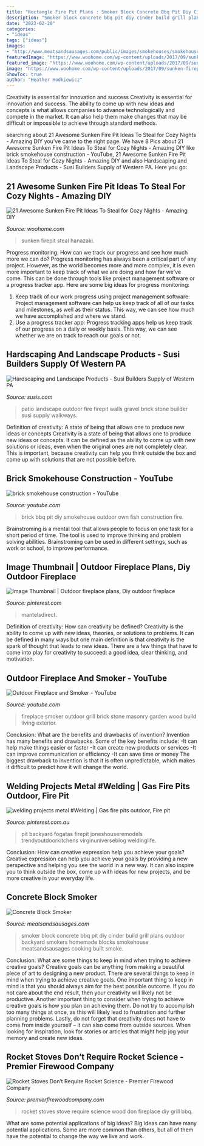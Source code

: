 ```yaml
---
title: "Rectangle Fire Pit Plans : Smoker Block Concrete Bbq Pit Diy Cinder Build Grill Plans Outdoor Backyard Smokers Homemade Blocks Smokehouse Meatsandsausages Cooking Built Smoke"
description: "Smoker block concrete bbq pit diy cinder build grill plans outdoor backyard smokers homemade blocks smokehouse meatsandsausages cooking built smoke"
date: "2023-02-20"
categories:
- "ideas"
tags: ["ideas"]
images:
- "http://www.meatsandsausages.com/public/images/smokehouses/smokehouse-block-8.jpg"
featuredImage: "https://www.woohome.com/wp-content/uploads/2017/09/sunken-firepit-for-cozy-nights-4.jpg"
featured_image: "https://www.woohome.com/wp-content/uploads/2017/09/sunken-firepit-for-cozy-nights-4.jpg"
image: "https://www.woohome.com/wp-content/uploads/2017/09/sunken-firepit-for-cozy-nights-4.jpg"
ShowToc: true
author: "Heather Hodkiewicz"
---
```



Creativity is essential for innovation and success
Creativity is essential for innovation and success. The ability to come up with new ideas and concepts is what allows companies to advance technologically and compete in the market. It can also help them make changes that may be difficult or impossible to achieve through standard methods.

	

		
searching about 21 Awesome Sunken Fire Pit Ideas To Steal for Cozy Nights - Amazing DIY you've came to the right page. We have 8 Pics about 21 Awesome Sunken Fire Pit Ideas To Steal for Cozy Nights - Amazing DIY like brick smokehouse construction - YouTube, 21 Awesome Sunken Fire Pit Ideas To Steal for Cozy Nights - Amazing DIY and also Hardscaping and Landscape Products - Susi Builders Supply of Western PA. Here you go:
		
    
## 21 Awesome Sunken Fire Pit Ideas To Steal For Cozy Nights - Amazing DIY

<img loading=lazy src="https://www.woohome.com/wp-content/uploads/2017/09/sunken-firepit-for-cozy-nights-4.jpg" onerror="this.onerror=null;this.src='https://tse1.mm.bing.net/th?id=OIP.oj1E-z5X45hmf2E3MYskvAHaH1&amp;pid=15.1';" alt="21 Awesome Sunken Fire Pit Ideas To Steal for Cozy Nights - Amazing DIY">

_Source: woohome.com_

>sunken firepit steal hanazaki. 

	

Progress monitoring: How can we track our progress and see how much more we can do?
Progress monitoring has always been a critical part of any project. However, as the world becomes more and more complex, it is even more important to keep track of what we are doing and how far we've come. This can be done through tools like project management software or a progress tracker app. Here are some big ideas for progress monitoring: 
1. Keep track of our work progress using project management software: Project management software can help us keep track of all of our tasks and milestones, as well as their status. This way, we can see how much we have accomplished and where we stand. 
2. Use a progress tracker app: Progress tracking apps help us keep track of our progress on a daily or weekly basis. This way, we can see whether we are on track to reach our goals or not. 

    
## Hardscaping And Landscape Products - Susi Builders Supply Of Western PA

<img loading=lazy src="http://susis.com/wp-content/uploads/2013/02/Outdoor-patio-with-fire.jpg" onerror="this.onerror=null;this.src='https://tse2.mm.bing.net/th?id=OIP.1lC8WfFXHCGBD86U9laYrwHaJ4&amp;pid=15.1';" alt="Hardscaping and Landscape Products - Susi Builders Supply of Western PA">

_Source: susis.com_

>patio landscape outdoor fire firepit walls gravel brick stone builder susi supply walkways. 

	

Definition of creativity: A state of being that allows one to produce new ideas or concepts
Creativity is a state of being that allows one to produce new ideas or concepts. It can be defined as the ability to come up with new solutions or ideas, even when the original ones are not completely clear. This is important, because creativity can help you think outside the box and come up with solutions that are not possible before.

    
## Brick Smokehouse Construction - YouTube

<img loading=lazy src="http://i1.ytimg.com/vi/3G26Bwc0OKc/maxresdefault.jpg" onerror="this.onerror=null;this.src='https://tse4.mm.bing.net/th?id=OIP.Q6lZX94Y69pxucPjRKU4kQHaEK&amp;pid=15.1';" alt="brick smokehouse construction - YouTube">

_Source: youtube.com_

>brick bbq pit diy smokehouse outdoor own fish construction fire. 

	

Brainstroming is a mental tool that allows people to focus on one task for a short period of time. The tool is used to improve thinking and problem solving abilities. Brainstroming can be used in different settings, such as work or school, to improve performance.

    
## Image Thumbnail | Outdoor Fireplace Plans, Diy Outdoor Fireplace

<img loading=lazy src="https://i.pinimg.com/736x/f1/a2/af/f1a2af76242afa686a57c3e20d524301.jpg" onerror="this.onerror=null;this.src='https://tse2.mm.bing.net/th?id=OIP.4lzgiZNTxCA6InjjjZD8HAHaJ4&amp;pid=15.1';" alt="Image Thumbnail | Outdoor fireplace plans, Diy outdoor fireplace">

_Source: pinterest.com_

>mantelsdirect. 

	

Definition of creativity: How can creativity be defined?
Creativity is the ability to come up with new ideas, theories, or solutions to problems. It can be defined in many ways but one main definition is that creativity is the spark of thought that leads to new ideas. There are a few things that have to come into play for creativity to succeed: a good idea, clear thinking, and motivation.

    
## Outdoor Fireplace And Smoker - YouTube

<img loading=lazy src="https://i.ytimg.com/vi/YoBcWtGqiOE/maxresdefault.jpg" onerror="this.onerror=null;this.src='https://tse2.mm.bing.net/th?id=OIP.DlFYe5a-u73mr-ob68OQJwHaEK&amp;pid=15.1';" alt="Outdoor Fireplace and Smoker - YouTube">

_Source: youtube.com_

>fireplace smoker outdoor grill brick stone masonry garden wood build living exterior. 

	

Conclusion: What are the benefits and drawbacks of invention?
Invention has many benefits and drawbacks. Some of the key benefits include: 
-It can help make things easier or faster 
-It can create new products or services 
-It can improve communication or efficiency 
-It can save time or money 
The biggest drawback to invention is that it is often unpredictable, which makes it difficult to predict how it will change the world.

    
## Welding Projects Metal #Welding | Gas Fire Pits Outdoor, Fire Pit

<img loading=lazy src="https://i.pinimg.com/736x/3e/46/f3/3e46f3d04cd6301afeafc0cc7c7fdb5f.jpg" onerror="this.onerror=null;this.src='https://tse4.mm.bing.net/th?id=OIP.7SpCGyReptptr96KNcvOqwHaNK&amp;pid=15.1';" alt="welding projects metal #Welding | Gas fire pits outdoor, Fire pit">

_Source: pinterest.com.au_

>pit backyard fogatas firepit joneshouseremodels trendyoutdoorkitchens virginuniverseblog weldinglife. 

	

Conclusion: How can creative expression help you achieve your goals?
Creative expression can help you achieve your goals by providing a new perspective and helping you see the world in a new way. It can also inspire you to think outside the box, come up with ideas for new projects, and be more creative in your everyday life.

    
## Concrete Block Smoker

<img loading=lazy src="http://www.meatsandsausages.com/public/images/smokehouses/smokehouse-block-8.jpg" onerror="this.onerror=null;this.src='https://tse1.mm.bing.net/th?id=OIP.-380LIcD32G7Bas5UteErQHaLH&amp;pid=15.1';" alt="Concrete Block Smoker">

_Source: meatsandsausages.com_

>smoker block concrete bbq pit diy cinder build grill plans outdoor backyard smokers homemade blocks smokehouse meatsandsausages cooking built smoke. 

	

Conclusion: What are some things to keep in mind when trying to achieve creative goals?
Creative goals can be anything from making a beautiful piece of art to designing a new product. There are several things to keep in mind when trying to achieve creative goals. One important thing to keep in mind is that you should always aim for the best possible outcome. If you do not care about the end result, then your creativity will likely not be productive. Another important thing to consider when trying to achieve creative goals is how you plan on achieving them. Do not try to accomplish too many things at once, as this will likely lead to frustration and further planning problems. Lastly, do not forget that creativity does not have to come from inside yourself – it can also come from outside sources. When looking for inspiration, look for stories or articles that might help jog your memory and create new ideas.

    
## Rocket Stoves Don’t Require Rocket Science - Premier Firewood Company

<img loading=lazy src="http://www.premierfirewoodcompany.com/wp-content/uploads/RocketStoves.jpg" onerror="this.onerror=null;this.src='https://tse1.mm.bing.net/th?id=OIP.2be31-FuGK8cviQQ5qTCvAHaGt&amp;pid=15.1';" alt="Rocket Stoves Don’t Require Rocket Science - Premier Firewood Company">

_Source: premierfirewoodcompany.com_

>rocket stoves stove require science wood don fireplace diy grill bbq. 

	

What are some potential applications of big ideas?
Big ideas can have many potential applications. Some are more common than others, but all of them have the potential to change the way we live and work.

